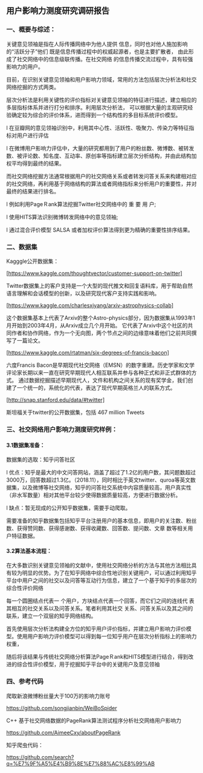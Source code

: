 ## **用户影响力测度研究调研报告**

### **一、概要与综述：**

关键意见领袖是指在人际传播网络中为他人提供 信息，同时也对他人施加影响的“活跃分子”他们 既是信息传播过程中的权威起源者，也是主要扩散者， 由此形成了社交网络中的信息级联传播。在社交网络 的信息传播交流过程中，具有较强影响力的用户。

目前，在识别关键意见领袖和用户影响力领域，常用的方法包括层次分析法和社交网络挖掘的方式两类。

层次分析法是利用关键性的评价指标对关键意见领袖的特征进行描述，建立相应的多层指标体系并进行打分和排序。利用层次分析法， 可以根据大量的主观研究经验确定较为综合的评价体系，进而得到一个结构性的多目标系统评价模型。 

l 在豆瓣网的意见领袖识别中，利用其中心性、活跃性、吸聚力、传染力等特征指标对用户进行评估 

l 在微博用户影响力评估中，大量的研究都用到了用户的粉丝数、微博数、被转发数、被评论数、知名度、互动率、原创率等指标建立层次分析结构，并由此结构加权平均得到最终的结果。

而社交网络挖掘方法通常根据用户的社交网络关系或者转发问答关系来构建相对应的社交网络，再利用基于网络结构的算法或者网络指标来分析用户的重要性，并对最终的结果进行排名。

l 例如利用PageＲank算法挖掘Twitter社交网络中的 重 要 用 户; 

l 使用HITS算法识别微博转发网络中的意见领袖; 

l 通过混合评价模型 SALSA 或者加权评价算法得到更为精确的重要性排序结果。

### **二、数据集**

Kagggle公开数据集：

[https://www.kaggle.com/thoughtvector/customer-support-on-twitter]

Twitter数据集上的客户支持是一个大型的现代推文和回复语料库，用于帮助自然语言理解和会话模型的创新，以及研究现代客户支持实践和影响。

[https://www.kaggle.com/charlesxjyang/arxiv-astrophysics-collab]

这个数据集基本上代表了Arxiv的整个Astro-physics部分，因为数据集从1993年1月开始到2003年4月，从Arxiv成立几个月开始。 它代表了Arxiv中这个社区的共同作者和协作网络，作为一个无向图，两个节点之间的边缘意味着他们之前共同撰写了一篇论文。

[https://www.kaggle.com/rtatman/six-degrees-of-francis-bacon]

六度Francis Bacon是早期现代社交网络（EMSN）的数字重建。历史学家和文学评论家长期以来一直在研究早期现代人相互联系并参与各种正式和非正式群体的方式。 通过数据挖掘描述早期现代人，文件和机构之间关系的现有奖学金，我们创建了一个统一的，系统化的代表，表达了现代早期英格兰人的联系方式。

[http://snap.stanford.edu/data/#twitter]

斯坦福关于twitter的公开数据集，包括 467 million Tweets

### **三、社交网络用户影响力测度研究样例：**

#### **3.1数据集准备：**

数据集的选取：知乎问答社区

l 优点：知乎是最大的中文问答网站，涵盖了超过了1.2亿的用户数，其问题数超过3000万，回答数超过1.3亿。（2018.11），同时相比于英文twitter、quroa等英文数据集，以及微博等社交网络，知乎的问答社交系统中内容质量较高，用户真实性（非水军数量）相对其他平台较少使得数据质量较高，方便进行数据分析。

l 缺点：暂无现成的公开知乎数据集，需要手动爬取。

需要准备的知乎数据集包括知乎平台注册用户的基本信息，即用户的关注数、粉丝数、获得赞同数、获得感谢数、获得收藏数、回答数、提问数、文章 数等相关用户特征数据。

#### **3.2算法基本流程：**

在大多数识别关键意见领袖的文献中，使用社交网络分析的方法与其他方法相比具有较为明显的优势。为了在知乎网络中综合性地识别关键用户，可以通过利用知乎平台中用户之间的社交以及问答等互动行为信息，建立了一个基于知乎的多层次的综合性评价网络


 

每一个圆圈结点代表一 个用户，方块结点代表一个回答，而它们之间的连线代 表其相互的社交关系以及问答关系。笔者利用其社交 关系、问答关系以及其之间的联系，建立一个双层的知乎网络结构。

首先使用层次分析法构建全方位的知乎用户评价指标，并建立用户影响力评价模型。使用用户影响力评价模型可以得到每一位知乎用户在层次分析指标上的影响力权重，

随后将该结果与传统社交网络分析算法PageＲank和HITS模型进行结合，得到改进的综合性评价模型，用于挖掘知乎平台中的关键用户及意见领袖

 

### **四、参考代码**

爬取新浪微博粉丝量大于100万的影响力账号

https://github.com/songjianbin/WeiBoSpider

C++ 基于社交网络数据的PageRank算法测试程序分析社交网络用户影响力

https://github.com/AimeeCxy/aboutPageRank

知乎爬虫代码：

https://github.com/search?q=%E7%9F%A5%E4%B9%8E%E7%88%AC%E8%99%AB

 

 

 

 
